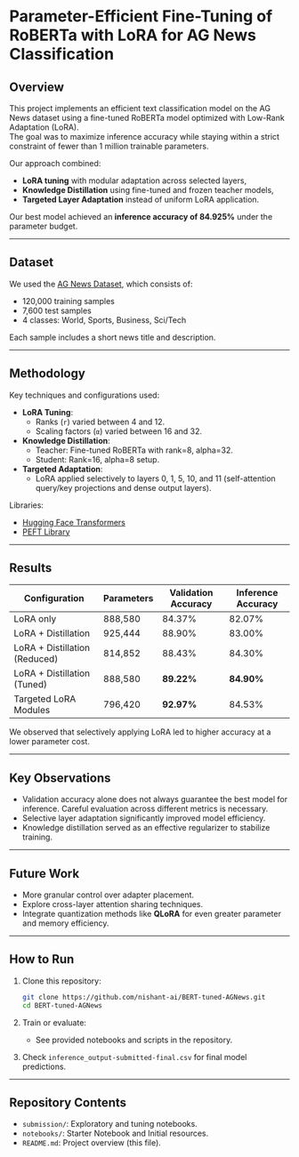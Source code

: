 # Parameter-Efficient Fine-Tuning of RoBERTa with LoRA for AG News Classification

## Overview
This project implements an efficient text classification model on the AG News dataset using a fine-tuned RoBERTa model optimized with Low-Rank Adaptation (LoRA).  
The goal was to maximize inference accuracy while staying within a strict constraint of fewer than 1 million trainable parameters.

Our approach combined:
- **LoRA tuning** with modular adaptation across selected layers,
- **Knowledge Distillation** using fine-tuned and frozen teacher models,
- **Targeted Layer Adaptation** instead of uniform LoRA application.

Our best model achieved an **inference accuracy of 84.925%** under the parameter budget.

---

## Dataset
We used the [AG News Dataset](https://www.kaggle.com/datasets/amananandrai/ag-news-classification-dataset), which consists of:
- 120,000 training samples
- 7,600 test samples
- 4 classes: World, Sports, Business, Sci/Tech

Each sample includes a short news title and description.

---

## Methodology
Key techniques and configurations used:
- **LoRA Tuning**:  
  - Ranks (`r`) varied between 4 and 12.  
  - Scaling factors (`α`) varied between 16 and 32.  
- **Knowledge Distillation**:  
  - Teacher: Fine-tuned RoBERTa with rank=8, alpha=32.
  - Student: Rank=16, alpha=8 setup.
- **Targeted Adaptation**:  
  - LoRA applied selectively to layers 0, 1, 5, 10, and 11 (self-attention query/key projections and dense output layers).

Libraries:
- [Hugging Face Transformers](https://github.com/huggingface/transformers)
- [PEFT Library](https://github.com/huggingface/peft)

---

## Results

| Configuration                  | Parameters | Validation Accuracy | Inference Accuracy |
|---------------------------------|------------|----------------------|--------------------|
| LoRA only                       | 888,580    | 84.37%               | 82.07%             |
| LoRA + Distillation             | 925,444    | 88.90%               | 83.00%             |
| LoRA + Distillation (Reduced)   | 814,852    | 88.43%               | 84.30%             |
| LoRA + Distillation (Tuned)     | 888,580    | **89.22%**            | **84.90%**         |
| Targeted LoRA Modules           | 796,420    | **92.97%**            | 84.53%             |

We observed that selectively applying LoRA led to higher accuracy at a lower parameter cost.

---

## Key Observations
- Validation accuracy alone does not always guarantee the best model for inference. Careful evaluation across different metrics is necessary.
- Selective layer adaptation significantly improved model efficiency.
- Knowledge distillation served as an effective regularizer to stabilize training.

---

## Future Work
- More granular control over adapter placement.
- Explore cross-layer attention sharing techniques.
- Integrate quantization methods like **QLoRA** for even greater parameter and memory efficiency.

---

## How to Run
1. Clone this repository:
    ```bash
    git clone https://github.com/nishant-ai/BERT-tuned-AGNews.git
    cd BERT-tuned-AGNews
    ```
    
2. Train or evaluate:
    - See provided notebooks and scripts in the repository.

3. Check `inference_output-submitted-final.csv` for final model predictions.

---

## Repository Contents
- `submission/`: Exploratory and tuning notebooks.
- `notebooks/`: Starter Notebook and Initial resources.
- `README.md`: Project overview (this file).
